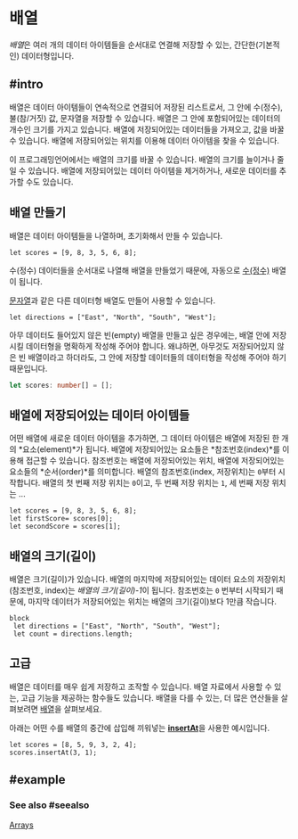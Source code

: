 # 배열

*배열*은 여러 개의 데이터 아이템들을 순서대로 연결해 저장할 수 있는, 간단한(기본적인) 데이터형입니다.

## #intro

배열은 데이터 아이템들이 연속적으로 연결되어 저장된 리스트로서, 그 안에 수(정수), 불(참/거짓) 값, 문자열을 저장할 수 있습니다. 배열은 그 안에 포함되어있는 데이터의 개수인 크기를 가지고 있습니다. 배열에 저장되어있는 데이터들을 가져오고, 값을 바꿀 수 있습니다. 배열에 저장되어있는 위치를 이용해 데이터 아이템을 찾을 수 있습니다.

이 프로그래밍언어에서는 배열의 크기를 바꿀 수 있습니다. 배열의 크기를 늘이거나 줄일 수 있습니다. 배열에 저장되어있는 데이터 아이템을 제거하거나, 새로운 데이터를 추가할 수도 있습니다.

## 배열 만들기

배열은 데이터 아이템들을 나열하며, 초기화해서 만들 수 있습니다.

```block
let scores = [9, 8, 3, 5, 6, 8];
```

수(정수) 데이터들을 순서대로 나열해 배열을 만들었기 때문에, 자동으로 [수(정수)](/types/number) 배열이 됩니다.

[문자열](/types/string)과 같은 다른 데이터형 배열도 만들어 사용할 수 있습니다.

```block
let directions = ["East", "North", "South", "West"];
```

아무 데이터도 들어있지 않은 빈(empty) 배열을 만들고 싶은 경우에는, 배열 안에 저장시킬 데이터형을 명확하게 작성해 주어야 합니다. 왜냐하면, 아무것도 저장되어있지 않은 빈 배열이라고 하더라도, 그 안에 저장할 데이터들의 데이터형을 작성해 주어야 하기 때문입니다.

```typescript
let scores: number[] = [];
```

## 배열에 저장되어있는 데이터 아이템들

어떤 배열에 새로운 데이터 아이템을 추가하면, 그 데이터 아이템은 배열에 저장된 한 개의 *요소(element)*가 됩니다. 배열에 저장되어있는 요소들은 *참조번호(index)*를 이용해 접근할 수 있습니다. 참조번호는 배열에 저장되어있는 위치, 배열에 저장되어있는 요소들의 *순서(order)*를 의미합니다. 배열의 참조번호(index, 저장위치)는 `0`부터 시작합니다. 배열의 첫 번째 저장 위치는 `0`이고, 두 번째 저장 위치는 `1`, 세 번째 저장 위치는 ...

```block
let scores = [9, 8, 3, 5, 6, 8];
let firstScore= scores[0];
let secondScore = scores[1];
```

## 배열의 크기(길이)

배열은 크기(길이)가 있습니다. 배열의 마지막에 저장되어있는 데이터 요소의 저장위치(참조번호, index)는 *배열의 크기(길이)-1*이 됩니다. 참조번호는 `0` 번부터 시작되기 때문에, 마지막 데이터가 저장되어있는 위치는 배열의 크기(길이)보다 1만큼 작습니다.

    block
     let directions = ["East", "North", "South", "West"];
     let count = directions.length;

## 고급

배열은 데이터를 매우 쉽게 저장하고 조작할 수 있습니다. 배열 자료에서 사용할 수 있는, 고급 기능을 제공하는 함수들도 있습니다. 배열을 다를 수 있는, 더 많은 연산들을 살펴보려면 [배열](/reference/arrays)을 살펴보세요.

아래는 어떤 수를 배열의 중간에 삽입해 끼워넣는 [**insertAt**](/reference/arrays/insert-at)을 사용한 예시입니다.

```block
let scores = [8, 5, 9, 3, 2, 4];
scores.insertAt(3, 1);
```

## #example

### See also #seealso

[Arrays](/reference/arrays)